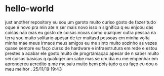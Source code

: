 # hello-world
just another repository
eu sou um garoto muito curiso gosto de fazer tudo oque é novo pra min ate n ser mais novo isso n significa q eu enjoou das coisas nao mas eu gosto de coisas novas como qualquer outra pessoa na terra sou muito solitario apesar de ter muitasd pessoas em minha volta minha mae meus irmaos meus amigos eu me sinto muito sozinho as vezes quase sempre eu faço curso de hardware e infraestrutura em rede e estou prestes a acabar ele gosto muito de progrtamaçao apesar de n saber muito sei coisas basicas q qualuqer um sabe mas se um dia eu me empenhar em aprendereu acredito q me me saiu muito bem pois tudo q eu faço eu dou o meu melhor .
25/11/19 19:43
